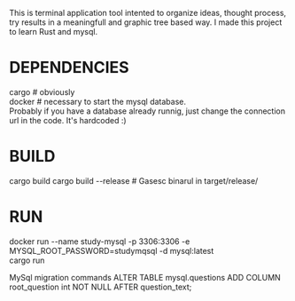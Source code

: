 This is terminal application tool intented to organize ideas, thought process, try results in a meaningfull and graphic tree based way.
I made this project to learn Rust and mysql.

DEPENDENCIES
============
cargo # obviously  
docker # necessary to start the mysql database.  
Probably if you have a database already runnig, just change the connection url in the code. It's hardcoded :)  

BUILD
=====
cargo build
cargo build --release	# Gasesc binarul in target/release/

RUN
===
docker run --name study-mysql -p 3306:3306 -e MYSQL_ROOT_PASSWORD=studymqsql -d mysql:latest  
cargo run  


MySql migration commands
ALTER TABLE mysql.questions ADD COLUMN root_question int NOT NULL AFTER question_text;
